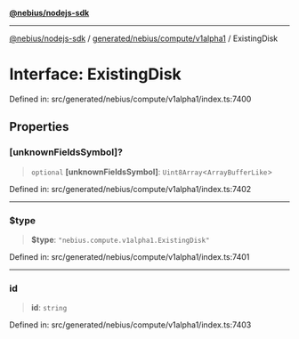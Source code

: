 [**@nebius/nodejs-sdk**](../../../../../README.md)

***

[@nebius/nodejs-sdk](../../../../../README.md) / [generated/nebius/compute/v1alpha1](../README.md) / ExistingDisk

# Interface: ExistingDisk

Defined in: src/generated/nebius/compute/v1alpha1/index.ts:7400

## Properties

### \[unknownFieldsSymbol\]?

> `optional` **\[unknownFieldsSymbol\]**: `Uint8Array`\<`ArrayBufferLike`\>

Defined in: src/generated/nebius/compute/v1alpha1/index.ts:7402

***

### $type

> **$type**: `"nebius.compute.v1alpha1.ExistingDisk"`

Defined in: src/generated/nebius/compute/v1alpha1/index.ts:7401

***

### id

> **id**: `string`

Defined in: src/generated/nebius/compute/v1alpha1/index.ts:7403
